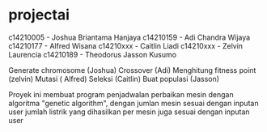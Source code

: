 # projectai

c14210005 - Joshua Briantama Hanjaya
c14210159 - Adi Chandra Wijaya
c14210177 - Alfred Wisana
c14210xxx - Caitlin Liadi
c14210xxx - Zelvin Laurencia
c14210189 - Theodorus Jasson Kusumo

Generate chromosome (Joshua)
Crossover (Adi)
Menghitung fitness point (zelvin)
Mutasi ( Alfred)
Seleksi (Caitlin)
Buat populasi (Jasson) 

Proyek ini membuat program penjadwalan perbaikan mesin dengan algoritma "genetic algorithm", dengan jumlan mesin sesuai dengan inputan user
jumlah listrik yang dihasilkan per mesin juga sesuai dengan inputan user